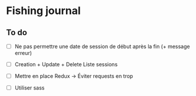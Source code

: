 # Fishing journal

## To do

- [ ] Ne pas permettre une date de session de début après la fin (+ message erreur)
- [ ] Creation + Update + Delete Liste sessions
- [ ] Mettre en place Redux -> Éviter requests en trop
- [ ] Utiliser sass

